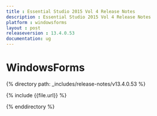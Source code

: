 ```yaml
---
title : Essential Studio 2015 Vol 4 Release Notes
description : Essential Studio 2015 Vol 4 Release Notes
platform : windowsforms
layout : post
releaseversion : 13.4.0.53
documentation: ug
---
```


# WindowsForms

{% directory path: _includes/release-notes/v13.4.0.53 %}


{% include {{file.url}} %}

{% enddirectory %}